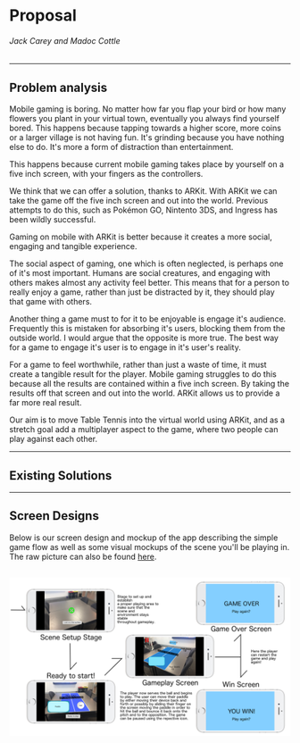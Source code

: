 # Proposal
###### Jack Carey and Madoc Cottle
---
## Problem analysis

Mobile gaming is boring. No matter how far you flap your bird or how many flowers you plant in your virtual town, eventually you always find yourself bored. This happens because tapping towards a higher score, more coins or a larger village is not having fun. It's grinding because you have nothing else to do. It's more a form of distraction than entertainment.

This happens because current mobile gaming takes place by yourself on a five inch screen, with your fingers as the controllers.

We think that we can offer a solution, thanks to ARKit. With ARKit we can take the game off the five inch screen and out into the world. Previous attempts to do this, such as Pokémon GO, Nintento 3DS, and Ingress has been wildly successful.

Gaming on mobile with ARKit is better because it creates a more social, engaging and tangible experience.

The social aspect of gaming, one which is often neglected, is perhaps one of it's most important. Humans are social creatures, and engaging with others makes almost any activity feel better. This means that for a person to really enjoy a game, rather than just be distracted by it, they should play that game with others.

Another thing a game must to for it to be enjoyable is engage it's audience. Frequently this is mistaken for absorbing it's users, blocking them from the outside world. I would argue that the opposite is more true. The best way for a game to engage it's user is to engage in it's user's reality.

For a game to feel worthwhile, rather than just a waste of time, it must create a tangible result for the player. Mobile gaming struggles to do this because all the results are contained within a five inch screen. By taking the results off that screen and out into the world. ARKit allows us to provide a far more real result.

Our aim is to move Table Tennis into the virtual world using ARKit, and as a stretch goal add a multiplayer aspect to the game, where two people can play against each other.

---
## Existing Solutions

---
## Screen Designs

Below is our screen design and mockup of the app describing the simple game flow as well as some visual mockups of the scene you'll be playing in. The raw picture can also be found [here](final_mockup.png).

![Image Error](final_mockup.png)
---
